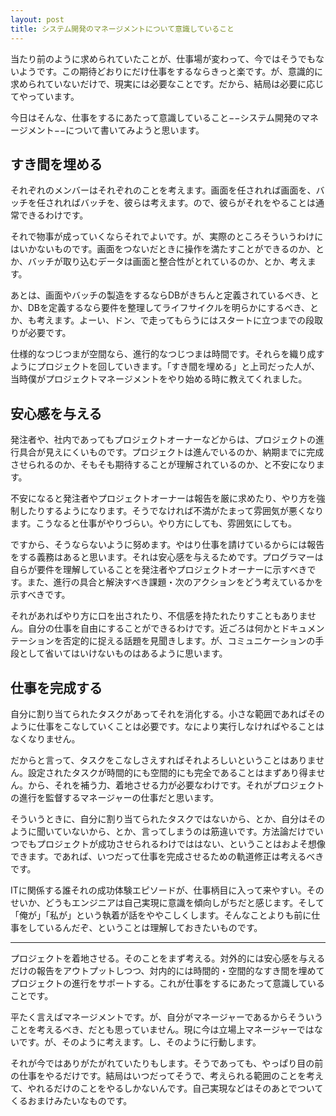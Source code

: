 ```yaml
---
layout: post
title: システム開発のマネージメントについて意識していること
---
```


当たり前のように求められていたことが、仕事場が変わって、今ではそうでもないようです。この期待どおりにだけ仕事をするならきっと楽です。が、意識的に求められていないだけで、現実には必要なことです。だから、結局は必要に応じてやっています。

今日はそんな、仕事をするにあたって意識していること−−システム開発のマネージメント−−について書いてみようと思います。

すき間を埋める
----

それぞれのメンバーはそれぞれのことを考えます。画面を任されれば画面を、バッチを任されればバッチを、彼らは考えます。ので、彼らがそれをやることは通常できるわけです。

それで物事が成っていくならそれでよいです。が、実際のところそういうわけにはいかないものです。画面をつないだときに操作を満たすことができるのか、とか、バッチが取り込むデータは画面と整合性がとれているのか、とか、考えます。

あとは、画面やバッチの製造をするならDBがきちんと定義されているべき、とか、DBを定義するなら要件を整理してライフサイクルを明らかにするべき、とか、も考えます。よーい、ドン、で走ってもらうにはスタートに立つまでの段取りが必要です。

仕様的なつじつまが空間なら、進行的なつじつまは時間です。それらを織り成すようにプロジェクトを回していきます。「すき間を埋める」と上司だった人が、当時僕がプロジェクトマネージメントをやり始める時に教えてくれました。

安心感を与える
----

発注者や、社内であってもプロジェクトオーナーなどからは、プロジェクトの進行具合が見えにくいものです。プロジェクトは進んでいるのか、納期までに完成させられるのか、そもそも期待することが理解されているのか、と不安になります。

不安になると発注者やプロジェクトオーナーは報告を厳に求めたり、やり方を強制したりするようになります。そうでなければ不満がたまって雰囲気が悪くなります。こうなると仕事がやりづらい。やり方にしても、雰囲気にしても。

ですから、そうならないように努めます。やはり仕事を請けているからには報告をする義務はあると思います。それは安心感を与えるためです。プログラマーは自らが要件を理解していることを発注者やプロジェクトオーナーに示すべきです。また、進行の具合と解決すべき課題・次のアクションをどう考えているかを示すべきです。

それがあればやり方に口を出されたり、不信感を持たれたりすこともありません。自分の仕事を自由にすることができるわけです。近ごろは何かとドキュメンテーションを否定的に捉える話題を見聞きします。が、コミュニケーションの手段として省いてはいけないものはあるように思います。

仕事を完成する
----

自分に割り当てられたタスクがあってそれを消化する。小さな範囲であればそのように仕事をこなしていくことは必要です。なにより実行しなければやることはなくなりません。

だからと言って、タスクをこなしさえすればそれよろしいということはありません。設定されたタスクが時間的にも空間的にも完全であることはまずあり得ません。から、それを補う力、着地させる力が必要なわけです。それがプロジェクトの進行を監督するマネージャーの仕事だと思います。

そういうときに、自分に割り当てられたタスクではないから、とか、自分はそのように聞いていないから、とか、言ってしまうのは筋違いです。方法論だけでいつでもプロジェクトが成功させられるわけでははない、ということはおよそ想像できます。であれば、いつだって仕事を完成させるための軌道修正は考えるべきです。

ITに関係する誰それの成功体験エピソードが、仕事柄目に入って来やすい。そのせいか、どうもエンジニアは自己実現に意識を傾向しがちだと感じます。そして「俺が」「私が」という執着が話をややこしくします。そんなことよりも前に仕事をしているんだぞ、ということは理解しておきたいものです。

----

プロジェクトを着地させる。そのことをまず考える。対外的には安心感を与えるだけの報告をアウトプットしつつ、対内的には時間的・空間的なすき間を埋めてプロジェクトの進行をサポートする。これが仕事をするにあたって意識していることです。

平たく言えばマネージメントです。が、自分がマネージャーであるからそういうことを考えるべき、だとも思っていません。現に今は立場上マネージャーではないです。が、そのように考えます。し、そのように行動します。

それが今ではありがたがれていたりもします。そうであっても、やっぱり目の前の仕事をやるだけです。結局はいつだってそうで、考えられる範囲のことを考えて、やれるだけのことをやるしかないんです。自己実現などはそのあとでついてくるおまけみたいなものです。
